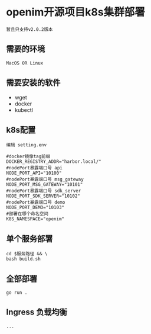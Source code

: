 # openim开源项目k8s集群部署
    暂且只支持v2.0.2版本
## 需要的环境
    MacOS OR Linux
## 需要安装的软件
- wget
- docker
- kubectl
## k8s配置
    编辑 setting.env
```shell
#docker镜像tag前缀
DOCKER_REGISTRY_ADDR="harbor.local/"
#nodePort暴露端口号 api
NODE_PORT_API="10100"
#nodePort暴露端口号 msg_gateway
NODE_PORT_MSG_GATEWAY="10101"
#nodePort暴露端口号 sdk_server
NODE_PORT_SDK_SERVER="10102"
#nodePort暴露端口号 demo
NODE_PORT_DEMO="10103"
#部署在哪个命名空间
K8S_NAMESPACE="openim"
```
## 单个服务部署
```shell
cd $服务路径 && \
bash build.sh
```
## 全部部署
```shell
go run .
```

## Ingress 负载均衡
    ...